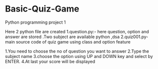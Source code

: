 # Basic-Quiz-Game
Python programming project 1


Here 2 python file are created 
  1.question.py:- here question, option and answer are stored .Two subject are available python ,dsa
  2.quiz001.py- main source code of quiz game using class and option feature

1.You need to choose the no of question you want to answer
2.Type the subject name
3.choose the option using UP and DOWN key and select by ENTER.
4.At last your score will be displayed

